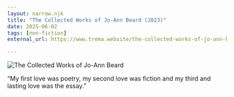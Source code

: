 ```yaml
---
layout: narrow.njk
title: "The Collected Works of Jo-Ann Beard (2023)"
date: 2025-06-02
tags: [non-fiction]
external_url: https://www.trema.website/the-collected-works-of-jo-ann-beard-2023/

---
```


![The Collected Works of Jo-Ann Beard](/assets/newsletter/jo-ann-beard-collected-works.png "The Collected Works of Jo-Ann Beard")

“My first love was poetry, my second love was fiction and my third and lasting love was the essay.”
